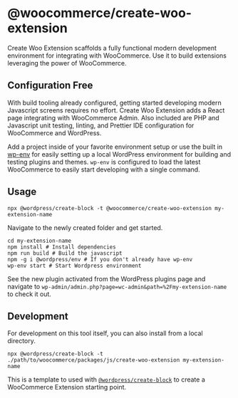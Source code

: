 # @woocommerce/create-woo-extension

Create Woo Extension scaffolds a fully functional modern development environment for integrating with WooCommerce. Use it to build extensions leveraging the power of WooCommerce.

## Configuration Free

With build tooling already configured, getting started developing modern Javascript screens requires no effort. Create Woo Extension adds a React page integrating with WooCommerce Admin. Also included are PHP and Javascript unit testing, linting, and Prettier IDE configuration for WooCommerce and WordPress.

Add a project inside of your favorite environment setup or use the built in [wp-env](https://github.com/WordPress/gutenberg/tree/trunk/packages/env) for easily setting up a local WordPress environment for building and testing plugins and themes. `wp-env` is configured to load the latest WooCommerce to easily start developing with a single command.

## Usage

```
npx @wordpress/create-block -t @woocommerce/create-woo-extension my-extension-name
```

Navigate to the newly created folder and get started.

```
cd my-extension-name
npm install # Install dependencies
npm run build # Build the javascript
npm -g i @wordpress/env # If you don't already have wp-env
wp-env start # Start Wordpress environment
```

See the new plugin activated from the WordPress plugins page and navigate to `wp-admin/admin.php?page=wc-admin&path=%2Fmy-extension-name` to check it out.

## Development

For development on this tool itself, you can also install from a local directory.

```
npx @wordpress/create-block -t ./path/to/woocommerce/packages/js/create-woo-extension my-extension-name
```

This is a template to used with [`@wordpress/create-block`](https://github.com/WordPress/gutenberg/tree/trunk/packages/create-block) to create a WooCommerce Extension starting point.
